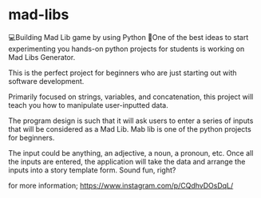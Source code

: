 # mad-libs
💻Building Mad Lib game by using Python
🔹One of the best ideas to start experimenting you hands-on python projects for students is working on Mad Libs Generator.

This is the perfect project for beginners who are just starting out with software development.

Primarily focused on strings, variables, and concatenation, this project will teach you how to manipulate user-inputted data.

The program design is such that it will ask users to enter a series of inputs that will be considered as a Mad Lib. Mab lib is one of the python projects for beginners.

The input could be anything, an adjective, a noun, a pronoun, etc. Once all the inputs are entered, the application will take the data and arrange the inputs into a story template form. Sound fun, right?

for more information;
https://www.instagram.com/p/CQdhvDOsDqL/
